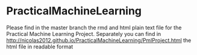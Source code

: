 # PracticalMachineLearning
Please find in the master branch the rmd and html plain text file for the Practical Machine Learning Project.
Separately you can find in http://nicolas2012.github.io/PracticalMachineLearning/PmlProject.html  the html file 
in readable format
